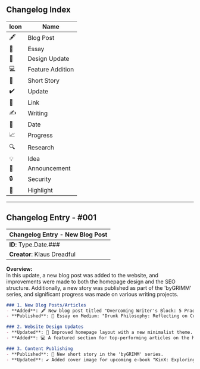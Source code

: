 ## Changelog Index
| Icon     | Name                       |
|----------|----------------------------|
| 🖋️        | Blog Post                  |
| 📖        | Essay                      |
| 🎨        | Design Update              |
| 💻        | Feature Addition            |
| 📄        | Short Story                |
| ✔️        | Update                     |
| 🔗        | Link                       |
| ✍️        | Writing                    |
| 📅        | Date                       |
| 📈        | Progress                   |
| 🔍        | Research                   |
| 💡        | Idea                       |
| 📣        | Announcement               |
| 🔒        | Security                   |
| 🌟        | Highlight                  |
---



## **Changelog Entry - #001**

| **Changelog Entry - New Blog Post** |
|--------------------------------------|
| **ID**: Type.Date.### |
| **Creator**: Klaus Dreadful |

**Overview:**  
In this update, a new blog post was added to the website, and improvements were made to both the homepage design and the SEO structure. Additionally, a new story was published as part of the 'byGRIMM' series, and significant progress was made on various writing projects.

```markdown
### 1. New Blog Posts/Articles
- **Added**: 🖋️ New blog post titled "Overcoming Writer's Block: 5 Practical Strategies."
- **Published**: 📖 Essay on Medium: "Drunk Philosophy: Reflecting on Creativity."

### 2. Website Design Updates
- **Updated**: 🎨 Improved homepage layout with a new minimalist theme.
- **Added**: 💻 A featured section for top-performing articles on the homepage.

### 3. Content Publishing
- **Published**: 📄 New short story in the 'byGRIMM' series.
- **Updated**: ✔️ Added cover image for upcoming e-book "KinX: Exploring the Shadow of Desire."
